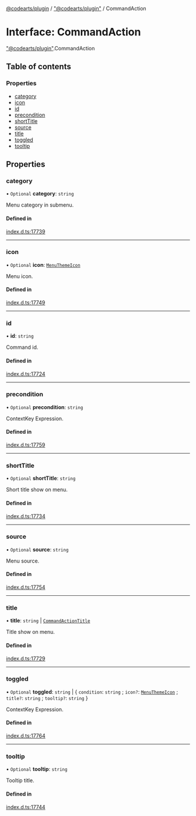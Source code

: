 [@codearts/plugin](../README.md) / ["@codearts/plugin"](../modules/_codearts_plugin_.md) / CommandAction

# Interface: CommandAction

["@codearts/plugin"](../modules/_codearts_plugin_.md).CommandAction

## Table of contents

### Properties

- [category](codearts_plugin_.CommandAction.md#category)
- [icon](codearts_plugin_.CommandAction.md#icon)
- [id](codearts_plugin_.CommandAction.md#id)
- [precondition](codearts_plugin_.CommandAction.md#precondition)
- [shortTitle](codearts_plugin_.CommandAction.md#shorttitle)
- [source](codearts_plugin_.CommandAction.md#source)
- [title](codearts_plugin_.CommandAction.md#title)
- [toggled](codearts_plugin_.CommandAction.md#toggled)
- [tooltip](codearts_plugin_.CommandAction.md#tooltip)

## Properties

### category

• `Optional` **category**: `string`

Menu category in submenu.

#### Defined in

[index.d.ts:17739](https://github.com/shuyaqian/cloudide-plugin-api/blob/5b69219/index.d.ts#L17739)

___

### icon

• `Optional` **icon**: [`MenuThemeIcon`](codearts_plugin_.MenuThemeIcon.md)

Menu icon.

#### Defined in

[index.d.ts:17749](https://github.com/shuyaqian/cloudide-plugin-api/blob/5b69219/index.d.ts#L17749)

___

### id

• **id**: `string`

Command id.

#### Defined in

[index.d.ts:17724](https://github.com/shuyaqian/cloudide-plugin-api/blob/5b69219/index.d.ts#L17724)

___

### precondition

• `Optional` **precondition**: `string`

ContextKey Expression.

#### Defined in

[index.d.ts:17759](https://github.com/shuyaqian/cloudide-plugin-api/blob/5b69219/index.d.ts#L17759)

___

### shortTitle

• `Optional` **shortTitle**: `string`

Short title show on menu.

#### Defined in

[index.d.ts:17734](https://github.com/shuyaqian/cloudide-plugin-api/blob/5b69219/index.d.ts#L17734)

___

### source

• `Optional` **source**: `string`

Menu source.

#### Defined in

[index.d.ts:17754](https://github.com/shuyaqian/cloudide-plugin-api/blob/5b69219/index.d.ts#L17754)

___

### title

• **title**: `string` \| [`CommandActionTitle`](codearts_plugin_.CommandActionTitle.md)

Title show on menu.

#### Defined in

[index.d.ts:17729](https://github.com/shuyaqian/cloudide-plugin-api/blob/5b69219/index.d.ts#L17729)

___

### toggled

• `Optional` **toggled**: `string` \| { `condition`: `string` ; `icon?`: [`MenuThemeIcon`](codearts_plugin_.MenuThemeIcon.md) ; `title?`: `string` ; `tooltip?`: `string`  }

ContextKey Expression.

#### Defined in

[index.d.ts:17764](https://github.com/shuyaqian/cloudide-plugin-api/blob/5b69219/index.d.ts#L17764)

___

### tooltip

• `Optional` **tooltip**: `string`

Tooltip title.

#### Defined in

[index.d.ts:17744](https://github.com/shuyaqian/cloudide-plugin-api/blob/5b69219/index.d.ts#L17744)
